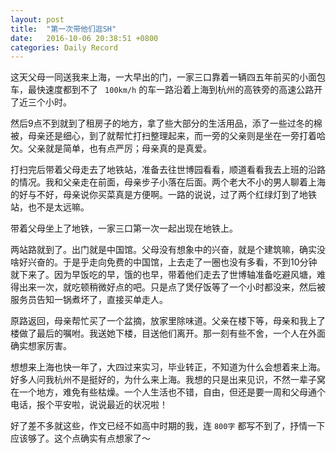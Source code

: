```yaml
---
layout: post
title:  "第一次带他们逛SH"
date:   2016-10-06 20:38:51 +0800
categories: Daily Record
---
```


这天父母一同送我来上海，一大早出的门，一家三口靠着一辆四五年前买的小面包车，最快速度都到不了 ` 100km/h` 的车一路沿着上海到杭州的高铁旁的高速公路开了近三个小时。

然后9点不到就到了租房子的地方，拿了些大部分的生活用品，添了一些过冬的棉被，母亲还是细心，到了就帮忙打扫整理起来，而一旁的父亲则是坐在一旁打着哈欠。父亲就是简单，也有点严厉；母亲真的是真爱。

打扫完后带着父母走去了地铁站，准备去往世博园看看，顺道看看我去上班的沿路的情况。我和父亲走在前面，母亲步子小落在后面。两个老大不小的男人聊着上海的好与不好，母亲说你买菜真是方便啊。一路的说说，过了两个红绿灯到了地铁站，也不是太远嘛。

带着父母坐上了地铁，一家三口第一次一起出现在地铁上。

两站路就到了。出门就是中国馆。父母没有想象中的兴奋，就是个建筑嘛，确实没啥好兴奋的。于是乎走向免费的中国馆，上去走了一圈也没有多看，不到10分钟就下来了。因为早饭吃的早，饿的也早，带着他们走去了世博轴准备吃避风塘，难得出来一次，就吃顿稍微好点的吧。只是点了煲仔饭等了一个小时都没来，然后被服务员告知一锅煮坏了，直接买单走人。

原路返回，母亲帮忙买了一个盆摘，放家里除味道。父亲在楼下等，母亲和我上了楼做了最后的嘱咐。我送她下楼，目送他们离开。那一刻有些不舍，一个人在外面确实想家厉害。

想想来上海也快一年了，大四过来实习，毕业转正，不知道为什么会想着来上海。好多人问我杭州不是挺好的，为什么来上海。我想的只是出来见识，不然一辈子窝在一个地方，难免有些枯燥。一个人生活也不错，自由，但还是要一周和父母通个电话，报个平安啦，说说最近的状况啦！

好了差不多就这些，作文已经不如高中时期的我，连 `800字` 都写不到了，抒情一下应该够了。这个点确实有点想家了～